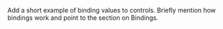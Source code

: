 Add a short example of binding values to controls.
Briefly mention how bindings work and point to the section on Bindings.
